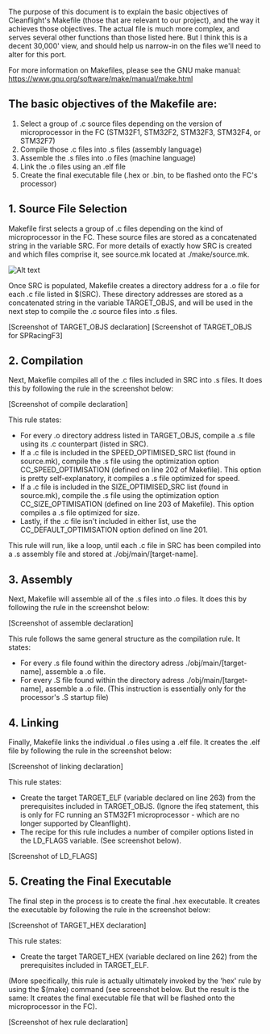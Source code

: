 The purpose of this document is to explain the basic objectives of Cleanflight's Makefile (those that are relevant to our project), and the way it achieves those objectives. The actual file is much more complex, and serves several other functions than those listed here. But I think this is a decent 30,000' view, and should help us narrow-in on the files we'll need to alter for this port.

For more information on Makefiles, please see the GNU make manual: https://www.gnu.org/software/make/manual/make.html


## The basic objectives of the Makefile are:

1. Select a group of .c source files depending on the version of microprocessor in the FC (STM32F1, STM32F2, STM32F3, STM32F4, or STM32F7)
2. Compile those .c files into .s files (assembly language)
3. Assemble the .s files into .o files (machine language)
4. Link the .o files using an .elf file
5. Create the final executable file (.hex or .bin, to be flashed onto the FC's processor)

## 1. Source File Selection

Makefile first selects a group of .c files depending on the kind of microprocessor in the FC. These source files are stored as a concatenated string in the variable SRC. For more details of exactly how SRC is created and which files comprise it, see source.mk located at ./make/source.mk.

![Alt text](https://imgur.com/zZ7dM0J "SRC variable for the SPRACINGF3 target")

Once SRC is populated, Makefile creates a directory address for a .o file for each .c file listed in $(SRC). These directory addresses are stored as a concatenated string in the variable TARGET_OBJS, and will be used in the next step to compile the .c source files into .s files.

[Screenshot of TARGET_OBJS declaration]
[Screenshot of TARGET_OBJS for SPRacingF3]

## 2. Compilation

Next, Makefile compiles all of the .c files included in SRC into .s files. It does this by following the rule in the screenshot below:

[Screenshot of compile declaration]

This rule states:

- For every .o directory address listed in TARGET_OBJS, compile a .s file using its .c counterpart (listed in SRC).
- If a .c file is included in the SPEED_OPTIMISED_SRC list (found in source.mk), compile the .s file using the optimization option CC_SPEED_OPTIMISATION (defined on line 202 of Makefile). This option is pretty self-explanatory, it compiles a .s file optimized for speed.
- If a .c file is included in the SIZE_OPTIMISED_SRC list (found in source.mk), compile the .s file using the optimization option CC_SIZE_OPTIMISATION (defined on line 203 of Makefile). This option compiles a .s file optimized for size.
- Lastly, if the .c file isn't included in either list, use the CC_DEFAULT_OPTIMISATION option defined on line 201.

This rule will run, like a loop, until each .c file in SRC has been compiled into a .s assembly file and stored at ./obj/main/[target-name].

## 3. Assembly

Next, Makefile will assemble all of the .s files into .o files. It does this by following the rule in the screenshot below:

[Screenshot of assemble declaration]

This rule follows the same general structure as the compilation rule. It states:

- For every .s file found within the directory adress ./obj/main/[target-name], assemble a .o file.
- For every .S file found within the directory adress ./obj/main/[target-name], assemble a .o file. (This instruction is essentially only for the processor's .S startup file)

## 4. Linking

Finally, Makefile links the individual .o files using a .elf file. It creates the .elf file by following the rule in the screenshot below:

[Screenshot of linking declaration]

This rule states:

- Create the target TARGET_ELF (variable declared on line 263) from the prerequisites included in TARGET_OBJS. (Ignore the ifeq statement, this is only for FC running an STM32F1 microprocessor - which are no longer supported by Cleanflight).
- The recipe for this rule includes a number of compiler options listed in the LD_FLAGS variable. (See screenshot below).
	
[Screenshot of LD_FLAGS]

## 5. Creating the Final Executable

The final step in the process is to create the final .hex executable. It creates the executable by following the rule in the screenshot below:

[Screenshot of TARGET_HEX declaration]

This rule states:

- Create the target TARGET_HEX (variable declared on line 262) from the prerequisites included in TARGET_ELF.

(More specifically, this rule is actually ultimately invoked by the 'hex' rule by using the $(make) command (see screenshot below. But the result is the same: It creates the final executable file that will be flashed onto the microprocessor in the FC).

[Screenshot of hex rule declaration]
